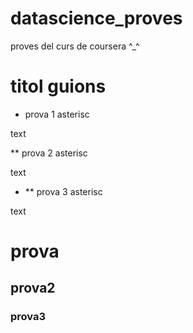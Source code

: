 datascience_proves
==================
proves del curs de coursera ^_^


titol guions
==================


* prova 1 asterisc

text

** prova 2 asterisc

text

* ** prova 3 asterisc

text

# prova

## prova2

### prova3
